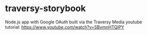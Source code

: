 # traversy-storybook
Node.js app with Google OAuth built via the Traversy Media youtube tutorial: https://www.youtube.com/watch?v=SBvmnHTQIPY
